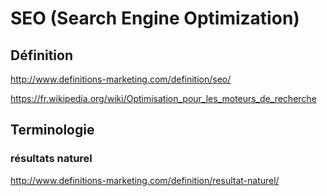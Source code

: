 # SEO (Search Engine Optimization)

## Définition

http://www.definitions-marketing.com/definition/seo/

https://fr.wikipedia.org/wiki/Optimisation_pour_les_moteurs_de_recherche

## Terminologie

### résultats naturel

http://www.definitions-marketing.com/definition/resultat-naturel/

